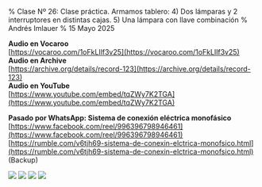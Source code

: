 % Clase Nº 26: Clase práctica. Armamos tablero: 4) Dos lámparas y 2 interruptores en distintas cajas. 5) Una lámpara con llave combinación
% Andrés Imlauer
% 15 Mayo 2025

**Audio en Vocaroo**   
[https://vocaroo.com/1oFkLIlf3v25](https://vocaroo.com/1oFkLIlf3v25)   
**Audio en Archive**   
[https://archive.org/details/record-123](https://archive.org/details/record-123)   
**Audio en YouTube**   
[https://www.youtube.com/embed/tqZWy7K2TGA](https://www.youtube.com/embed/tqZWy7K2TGA)   
   
**Pasado por WhatsApp: Sistema de conexión eléctrica monofásico**   
[https://www.facebook.com/reel/996396798946461](https://www.facebook.com/reel/996396798946461)   
[https://rumble.com/v6tjh69-sistema-de-conexin-elctrica-monofsico.html](https://rumble.com/v6tjh69-sistema-de-conexin-elctrica-monofsico.html) (Backup)   
      
![](https://blogger.googleusercontent.com/img/b/R29vZ2xl/AVvXsEjmg0ei79XkRqxElz42tkPakVHa2v7z9-mEww87O3dos_izFW0E5ibwXxNtCGk1fC50v44S2hadSp0NkWVBJIE8ch-QOz0kPHDDAxzAvQS1X5650kgaSyvvJXEINdO_XKEGMmG2pAPfo4MLZMwr36dEGcZsnnTAFZeL2uxVZ7jEHDaZQlaY76XepCcPQN4/s4160/IMG_20250514_202616901.jpg)
![](https://blogger.googleusercontent.com/img/b/R29vZ2xl/AVvXsEiVKyXlWESz__Hl7K9QlFNnA_1ySh1yuFLcd4iZED66QfB3l6NeUC9V4LqVCEfikjTnGQWKX-zeJAuUR5vnocF-tOQhWwp8Xq2o07iMmR_AqLy0lirKUDXKW5qPVndWYGHi7oGxnNEkkznoMKnqvlzczBXeMDeab9K-2Gent8-2ANuoOoLu34sm0qD8vos/s4160/IMG-20250514-WA0000.jpg)
![](https://blogger.googleusercontent.com/img/b/R29vZ2xl/AVvXsEg5czvg-jdLJyS_nk3D8FpD_O2T_docwWG_JMOU0ppLLq1hRZgVBA79suvteIfYyjZJqokYdmP5ZvxIMx3huR-pQmVG6_3z2zjXvv2SPCSrXtjh59bQAH3_sODJKC6SWBumkpIkvzNRV0l2b_Um_6bJBWuu-vyxcwG14zM7BKwiNXgowyJLeKdeGXNtqps/s4160/IMG_20250511_181915788.jpg)
![](https://blogger.googleusercontent.com/img/b/R29vZ2xl/AVvXsEgcbt_KtQ9AhNy2mQwFBQoWRF8_ysx-bkA06W6dH0lpMufPb1AzRm5wwT0nap9IfbvrzBcR0pwtVdaMPFk3lXAJj1hXlNFMt20saZ1PelmdaIfC_EKXxzDiMbpLqP8_wACyuZx2TlIIP3J5PgEEDMan-CZMecI1l0hgNI3dOCb9F62GxsSb6ix9A7Gox_Q/s4160/IMG_20250511_181931404.jpg)
